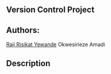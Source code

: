 ## Version Control Project

## Authors:
[Raji Risikat Yewande](https://github.com/wandexdev)
Okwesirieze Amadi

## Description
